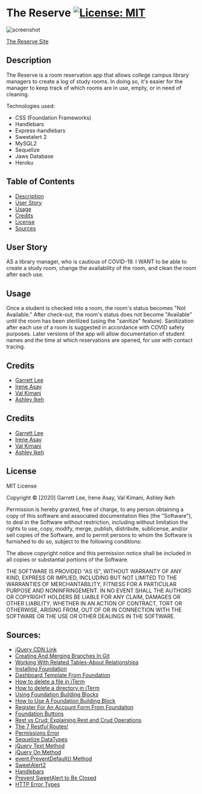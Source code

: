 # The Reserve [![License: MIT](https://img.shields.io/badge/License-MIT-yellow.svg)](https://opensource.org/licenses/MIT)

![screenshot](public/assets/img/the-reserve-screenshot.png)

[The Reserve Site](https://still-ravine-68015.herokuapp.com/)

## Description 

The Reserve is a room reservation app that allows college campus library managers to create a log of study rooms. In doing so, it's easier for the manager to keep track of which rooms are in use, empty, or in need of cleaning. 


Technologies used:
- CSS (Foundation Frameworks)
- Handlebars
- Express-handlebars
- Sweetalert 2
- MySQL2
- Sequelize
- Jaws Database
- Heroku

## Table of Contents

* [Description](#description)
* [User Story](#user-story)
* [Usage](#usage)
* [Credits](#credits)
* [License](#license)
* [Sources](#sources)


## User Story
AS a library manager, who is cautious of COVID-19.
I WANT to be able to create a study room, change the availability of the room, and clean the room after each use.

## Usage 
Once a student is checked into a room, the room's status becomes "Not Available." After check-out, the room's status does not become "Available" until the room has been sterilized (using the "sanitize" feature). Sanitization after each use of a room is suggested in accordance with COVID safety purposes. Later versions of the app will allow documentation of student names and the time at which reservations are opened, for use with contact tracing.



## Credits
* [Garrett Lee](https://github.com/rgl10d)
* [Irene Asay](https://github.com/IreneAsay)
* [Val Kimani](https://github.com/Valkimani)
* [Ashley Ikeh](https://github.com/Aikeh2021)


## Credits
* [Garrett Lee](https://github.com/rgl10d)
* [Irene Asay](https://github.com/IreneAsay)
* [Val Kimani](https://github.com/Valkimani)
* [Ashley Ikeh](https://github.com/Aikeh2021)


## License

MIT License

Copyright © [2020] Garrett Lee, Irene Asay, Val Kimani, Ashley Ikeh

Permission is hereby granted, free of charge, to any person obtaining a copy
of this software and associated documentation files (the "Software"), to deal
in the Software without restriction, including without limitation the rights
to use, copy, modify, merge, publish, distribute, sublicense, and/or sell
copies of the Software, and to permit persons to whom the Software is
furnished to do so, subject to the following conditions:

The above copyright notice and this permission notice shall be included in all
copies or substantial portions of the Software.

THE SOFTWARE IS PROVIDED "AS IS", WITHOUT WARRANTY OF ANY KIND, EXPRESS OR
IMPLIED, INCLUDING BUT NOT LIMITED TO THE WARRANTIES OF MERCHANTABILITY,
FITNESS FOR A PARTICULAR PURPOSE AND NONINFRINGEMENT. IN NO EVENT SHALL THE
AUTHORS OR COPYRIGHT HOLDERS BE LIABLE FOR ANY CLAIM, DAMAGES OR OTHER
LIABILITY, WHETHER IN AN ACTION OF CONTRACT, TORT OR OTHERWISE, ARISING FROM,
OUT OF OR IN CONNECTION WITH THE SOFTWARE OR THE USE OR OTHER DEALINGS IN THE
SOFTWARE.



## Sources:

* [jQuery CDN Link](https://code.jquery.com)
* [Creating And Merging Branches In Git](https://www.youtube.com/watch?v=S2TUommS3O0)
* [Working With Related Tables-About Relationships](https://fmhelp.filemaker.com/help/18/fmp/en/index.html#page/FMP_Help/one-to-many-relationships.html)
* [Installing Foundation](https://get.foundation/sites/docs/installation.html)
* [Dashboard Template From Foundation](https://get.foundation/building-blocks/blocks/dashboard-table.html)
* [How to delete a file in iTerm](https://www.google.com/search?client=safari&rls=en&q=remove+a+file+in+iterm&ie=UTF-8&oe=UTF-8)
* [How to delete a directory in iTerm](https://www.google.com/search?client=safari&rls=en&biw=1249&bih=664&sxsrf=ALeKk00ljlp-6nvInVQu0OcEzyt-fjqoSg%3A1607789587587&ei=E-zUX8irI-LM5gLDvaqoCg&q=mac+terminal+rm+-rf&oq=mac+terminal+rm+-rf&gs_lcp=CgZwc3ktYWIQAzIECAAQRzIECAAQRzIECAAQRzIECAAQRzIECAAQRzIECAAQRzIECAAQRzIECAAQR1AAWABgr_owaABwAngAgAEAiAEAkgEAmAEAqgEHZ3dzLXdpesgBCMABAQ&sclient=psy-ab&ved=0ahUKEwiIgff56sjtAhViplkKHcOeCqUQ4dUDCAw&uact=5)
* [Using Foundation Building Blocks](https://get.foundation/building-blocks/how-to.html#what-is)
* [How to Use A Foundation Building Block](https://get.foundation/building-blocks/how-to.html#use)
* [Register For An Account Form From Foundaiton](https://get.foundation/building-blocks/blocks/form-icons.html)
* [Foundation Buttons](https://get.foundation/sites/docs-v5/components/buttons.html)
* [Rest vs Crud: Explaining Rest and Crud Operations](https://www.bmc.com/blogs/rest-vs-crud-whats-the-difference/#:~:text=CRUD%3A%20Foundation%20and%20Principles&text=CRUD%20is%20an%20acronym%20for,as%20primitive%20guidance%2C%20at%20best.)
* [The 7 Restful Routes!](https://medium.com/@shubhangirajagrawal/the-7-restful-routes-a8e84201f206)
* [Permissions Error](https://www.reddit.com/r/javascript/comments/8iygni/please_help_permission_errors_with_npm/)
* [Sequelize DataTypes](https://sequelize.org/v5/manual/data-types.html)
* [jQuery Text Method](https://www.w3schools.com/jquery/html_text.asp)
* [jQuery On Method](https://www.w3schools.com/jquery/event_on.asp)
* [event.PreventDefault() Method](https://www.w3schools.com/jquery/event_preventdefault.asp)
* [SweetAlert2](https://sweetalert2.github.io/#showLoading)
* [Handlebars](https://handlebarsjs.com/guide/#what-is-handlebars)
* [Prevent SweetAlert to Be Closed](https://stackoverflow.com/questions/47749095/prevent-sweetalert-to-be-closed-on-clicking-outside-the-popup-window)
* [HTTP Error Types](https://www.restapitutorial.com/httpstatuscodes.html)


